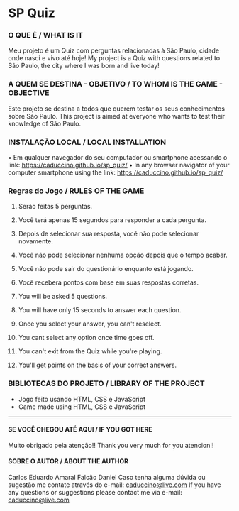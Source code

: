 # SP Quiz

### O QUE É / WHAT IS IT
Meu projeto é um Quiz com perguntas relacionadas à São Paulo, cidade onde nasci e vivo até hoje!
My project is a Quiz with questions related to São Paulo, the city where I was born and live today!

### A QUEM SE DESTINA - OBJETIVO / TO WHOM IS THE GAME - OBJECTIVE 
Este projeto se destina a todos que querem testar os seus conhecimentos sobre São Paulo.
This project is aimed at everyone who wants to test their knowledge of São Paulo.

### INSTALAÇÃO LOCAL / LOCAL INSTALLATION 

• Em qualquer navegador do seu computador ou smartphone acessando o link: https://caduccino.github.io/sp_quiz/
• In any browser navigator of your computer smartphone using the link: https://caduccino.github.io/sp_quiz/

### Regras do Jogo / RULES OF THE GAME
1. Serão feitas 5 perguntas.
2. Você terá apenas 15 segundos para responder a cada pergunta.
3. Depois de selecionar sua resposta, você não pode selecionar novamente.
4. Você não pode selecionar nenhuma opção depois que o tempo acabar.
5. Você não pode sair do questionário enquanto está jogando.
6. Você receberá pontos com base em suas respostas corretas.

1. You will be asked 5 questions.
2. You will have only 15 seconds to answer each question.
3. Once you select your answer, you can't reselect.
4. You cant select any option once time goes off.
5. You can't exit from the Quiz while you're playing.
6. You'll get points on the basis of your correct answers.

### BIBLIOTECAS DO PROJETO / LIBRARY OF THE PROJECT

* Jogo feito usando HTML, CSS e JavaScript
* Game made using HTML, CSS e JavaScript


----------------------------

#### SE VOCÊ CHEGOU ATÉ AQUI / IF YOU GOT HERE
Muito obrigado pela atenção!! 
Thank you very much for you atencion!! 

#### SOBRE O AUTOR / ABOUT THE AUTHOR
Carlos Eduardo Amaral Falcão Daniel
Caso tenha alguma dúvida ou sugestão me contate através do e-mail: caduccino@live.com
If you have any questions or suggestions please contact me via e-mail: caduccino@live.com